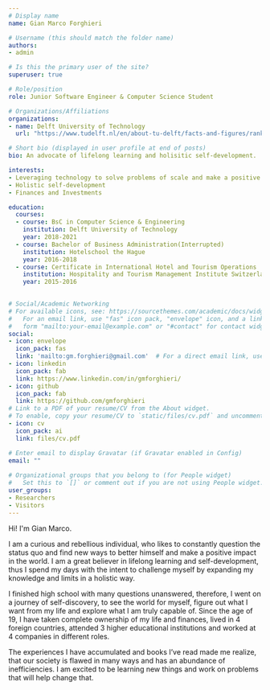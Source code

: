 ```yaml
---
# Display name
name: Gian Marco Forghieri

# Username (this should match the folder name)
authors:
- admin

# Is this the primary user of the site?
superuser: true

# Role/position
role: Junior Software Engineer & Computer Science Student

# Organizations/Affiliations
organizations:
- name: Delft University of Technology
  url: "https://www.tudelft.nl/en/about-tu-delft/facts-and-figures/rankings/"

# Short bio (displayed in user profile at end of posts)
bio: An advocate of lifelong learning and holisitic self-development.

interests:
- Leveraging technology to solve problems of scale and make a positive impact
- Holistic self-development
- Finances and Investments

education:
  courses:
  - course: BsC in Computer Science & Engineering
    institution: Delft University of Technology
    year: 2018-2021
  - course: Bachelor of Business Administration(Interrupted)
    institution: Hotelschool the Hague
    year: 2016-2018
  - course: Certificate in International Hotel and Tourism Operations
    institution: Hospitality and Tourism Management Institute Switzerland
    year: 2015-2016
  

# Social/Academic Networking
# For available icons, see: https://sourcethemes.com/academic/docs/widgets/#icons
#   For an email link, use "fas" icon pack, "envelope" icon, and a link in the
#   form "mailto:your-email@example.com" or "#contact" for contact widget.
social:
- icon: envelope
  icon_pack: fas
  link: 'mailto:gm.forghieri@gmail.com'  # For a direct email link, use "mailto:test@example.org".
- icon: linkedin
  icon_pack: fab
  link: https://www.linkedin.com/in/gmforghieri/
- icon: github
  icon_pack: fab
  link: https://github.com/gmforghieri
# Link to a PDF of your resume/CV from the About widget.
# To enable, copy your resume/CV to `static/files/cv.pdf` and uncomment the lines below.  
- icon: cv
  icon_pack: ai
  link: files/cv.pdf

# Enter email to display Gravatar (if Gravatar enabled in Config)
email: ""
  
# Organizational groups that you belong to (for People widget)
#   Set this to `[]` or comment out if you are not using People widget.  
user_groups:
- Researchers
- Visitors
---
```


Hi! I'm Gian Marco.  
  
I am a curious and rebellious individual, who likes to constantly question the status quo and find new ways to better himself and make a positive impact in the world. I am a great believer in lifelong learning and self-development,  thus I spend my days with the intent to challenge myself by expanding my knowledge and limits in a holistic way.

I finished high school with many questions unanswered, therefore, I went on a journey of self-discovery, to see the world for myself, figure out what I want from my life and explore what I am truly capable of. Since the age of 19, I have taken complete ownership of my life and finances, lived in 4 foreign countries, attended 3 higher educational institutions and worked at 4 companies in different roles.  

The experiences I have accumulated and books I’ve read made me realize, that our society is flawed in many ways and has an abundance of inefficiencies. I am excited to be learning new things and work on problems that will help change that.  


